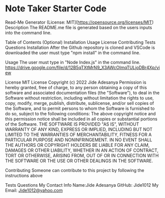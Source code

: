# Note Taker Starter Code

Read-Me Generator (License: MIT](https://opensource.org/licenses/MIT)
Description
The README.me file is generated based on the users inputs into the command line.

Table of Contents (Optional)
Installation
Usage
License
Contributing
Tests
Questions
Installation
After the Github repository is cloned and VSCode is downloaded the user must type "npm install" in the command line.

Usage
The user must type in "Node Index.js" in the command line. https://drive.google.com/file/d/12B5qTXtMrN9_X3AWcOImqTULjoDBr4Xp/view

License
MIT License
Copyright (c) 2022 Jide Adesanya Permission is hereby granted, free of charge, to any person obtaining a copy of this software and associated documentation files (the "Software"), to deal in the Software without restriction, including without limitation the rights to use, copy, modify, merge, publish, distribute, sublicense, and/or sell copies of the Software, and to permit persons to whom the Software is furnished to do so, subject to the following conditions: The above copyright notice and this permission notice shall be included in all copies or substantial portions of the Software. THE SOFTWARE IS PROVIDED "AS IS", WITHOUT WARRANTY OF ANY KIND, EXPRESS OR IMPLIED, INCLUDING BUT NOT LIMITED TO THE WARRANTIES OF MERCHANTABILITY, FITNESS FOR A PARTICULAR PURPOSE AND NONINFRINGEMENT. IN NO EVENT SHALL THE AUTHORS OR COPYRIGHT HOLDERS BE LIABLE FOR ANY CLAIM, DAMAGES OR OTHER LIABILITY, WHETHER IN AN ACTION OF CONTRACT, TORT OR OTHERWISE, ARISING FROM, OUT OF OR IN CONNECTION WITH THE SOFTWARE OR THE USE OR OTHER DEALINGS IN THE SOFTWARE.

Contributing
Someone can contribute to this project by following the instructions above

Tests
Questions
My Contact Info
Name:Jide Adesanya
GitHub: Jide1012
My Email: Jide1012@yahoo.com
